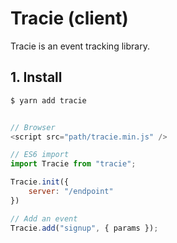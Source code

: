 # Tracie (client)

Tracie is an event tracking library.

## 1. Install

```sh
$ yarn add tracie
```

```js

// Browser
<script src="path/tracie.min.js" />

// ES6 import
import Tracie from "tracie";

Tracie.init({
    server: "/endpoint"
})

// Add an event
Tracie.add("signup", { params });

```